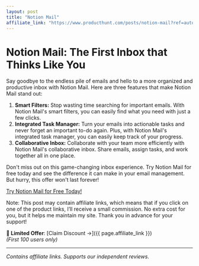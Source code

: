 ```yaml
---
layout: post
title: "Notion Mail"
affiliate_link: "https://www.producthunt.com/posts/notion-mail?ref=autoverse&utm_source=autoverse"
---
```


Notion Mail: The First Inbox that Thinks Like You
=====================================================

Say goodbye to the endless pile of emails and hello to a more organized and productive inbox with Notion Mail. Here are three features that make Notion Mail stand out:

1. **Smart Filters:** Stop wasting time searching for important emails. With Notion Mail's smart filters, you can easily find what you need with just a few clicks.
2. **Integrated Task Manager:** Turn your emails into actionable tasks and never forget an important to-do again. Plus, with Notion Mail's integrated task manager, you can easily keep track of your progress.
3. **Collaborative Inbox:** Collaborate with your team more efficiently with Notion Mail's collaborative inbox. Share emails, assign tasks, and work together all in one place.

Don't miss out on this game-changing inbox experience. Try Notion Mail for free today and see the difference it can make in your email management. But hurry, this offer won't last forever!

[Try Notion Mail for Free Today!](https://www.notion.so/mail)

Note: This post may contain affiliate links, which means that if you click on one of the product links, I’ll receive a small commission. No extra cost for you, but it helps me maintain my site. Thank you in advance for your support!

**🚨 Limited Offer**: [Claim Discount →]({{ page.affiliate_link }})  
*(First 100 users only)*  

---

*Contains affiliate links. Supports our independent reviews.*

